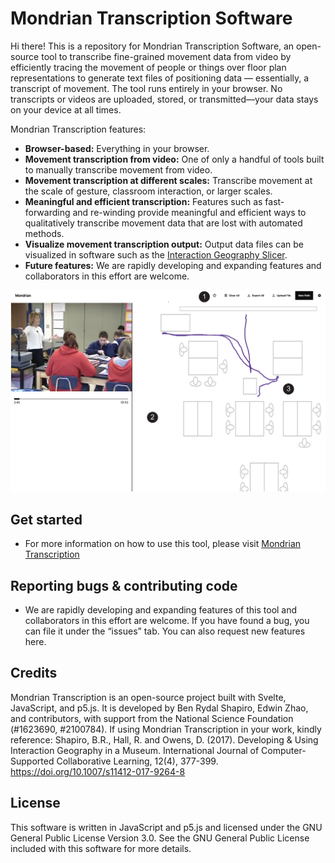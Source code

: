 # Mondrian Transcription Software

Hi there! This is a repository for Mondrian Transcription Software, an open-source tool to transcribe fine-grained movement data from video by efficiently tracing the movement of people or things over floor plan representations to generate text files of positioning data — essentially, a transcript of movement. The tool runs entirely in your browser. No transcripts or videos are uploaded, stored, or transmitted—your data stays on your device at all times.

Mondrian Transcription features:

- **Browser-based:** Everything in your browser.
- **Movement transcription from video:** One of only a handful of tools built to manually transcribe movement from video.
- **Movement transcription at different scales:** Transcribe movement at the scale of gesture, classroom interaction, or larger scales.
- **Meaningful and efficient transcription:** Features such as fast-forwarding and re-winding provide meaningful and efficient ways to qualitatively transcribe movement data that are lost with automated methods.
- **Visualize movement transcription output:** Output data files can be visualized in software such as the [Interaction Geography Slicer](https://www.benrydal.com/software/igs).
- **Future features:** We are rapidly developing and expanding features and collaborators in this effort are welcome.

![repo](./docs/images/cover.png)

## Get started

- For more information on how to use this tool, please visit [Mondrian Transcription](https://www.benrydal.com/software/mondrian-transcription)

## Reporting bugs & contributing code

- We are rapidly developing and expanding features of this tool and collaborators in this effort are welcome. If you have found a bug, you can file it under the “issues” tab. You can also request new features here.

## Credits

Mondrian Transcription is an open-source project built with Svelte, JavaScript, and p5.js. It is developed by Ben Rydal Shapiro, Edwin Zhao, and contributors, with support from the National Science Foundation (#1623690, #2100784). If using Mondrian Transcription in your work, kindly reference: Shapiro, B.R., Hall, R. and Owens, D. (2017). Developing & Using Interaction Geography in a Museum. International Journal of Computer-Supported Collaborative Learning, 12(4), 377-399. https://doi.org/10.1007/s11412-017-9264-8

## License

This software is written in JavaScript and p5.js and licensed under the GNU General Public License Version 3.0. See the GNU General Public License included with this software for more details.
